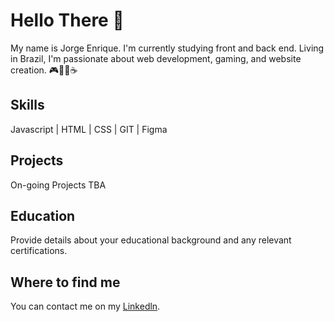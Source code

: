 # Hello There 👋

My name is Jorge Enrique. I'm currently studying front and back end. Living in Brazil, I'm passionate about web development, gaming, and website creation. 
🎮👨‍💼☕

## Skills

Javascript | HTML | CSS | GIT | Figma

## Projects

On-going Projects TBA

## Education

Provide details about your educational background and any relevant certifications.

## Where to find me

You can contact me on my <a href="in/jorge-enrique-26a50b105">Linkedln</a>.

